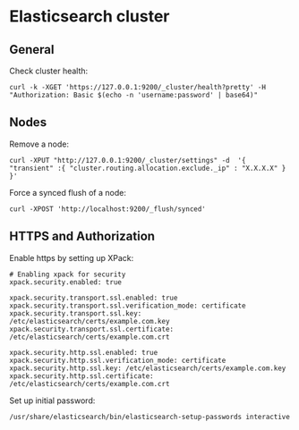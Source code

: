 # Elasticsearch cluster

## General

Check cluster health:

```
curl -k -XGET 'https://127.0.0.1:9200/_cluster/health?pretty' -H "Authorization: Basic $(echo -n 'username:password' | base64)"
```

## Nodes

Remove a node:

```
curl -XPUT "http://127.0.0.1:9200/_cluster/settings" -d  '{ "transient" :{ "cluster.routing.allocation.exclude._ip" : "X.X.X.X" } }'
```

Force a synced flush of a node:

```
curl -XPOST 'http://localhost:9200/_flush/synced'
```

## HTTPS and Authorization

Enable https by setting up XPack:

```
# Enabling xpack for security
xpack.security.enabled: true

xpack.security.transport.ssl.enabled: true
xpack.security.transport.ssl.verification_mode: certificate
xpack.security.transport.ssl.key: /etc/elasticsearch/certs/example.com.key
xpack.security.transport.ssl.certificate: /etc/elasticsearch/certs/example.com.crt

xpack.security.http.ssl.enabled: true
xpack.security.http.ssl.verification_mode: certificate
xpack.security.http.ssl.key: /etc/elasticsearch/certs/example.com.key
xpack.security.http.ssl.certificate: /etc/elasticsearch/certs/example.com.crt
```

Set up initial password:

```
/usr/share/elasticsearch/bin/elasticsearch-setup-passwords interactive
```
